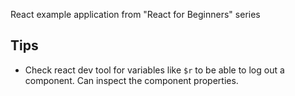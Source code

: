 React example application from "React for Beginners" series

## Tips

 * Check react dev tool for variables like `$r` to be able to log out a component. Can inspect the component properties.

